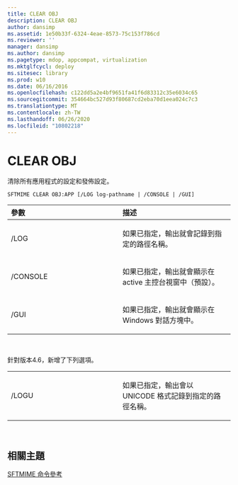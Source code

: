 ```yaml
---
title: CLEAR OBJ
description: CLEAR OBJ
author: dansimp
ms.assetid: 1e50b33f-6324-4eae-8573-75c153f786cd
ms.reviewer: ''
manager: dansimp
ms.author: dansimp
ms.pagetype: mdop, appcompat, virtualization
ms.mktglfcycl: deploy
ms.sitesec: library
ms.prod: w10
ms.date: 06/16/2016
ms.openlocfilehash: c122dd5a2e4bf9651fa41f6d83312c35e6034c65
ms.sourcegitcommit: 354664bc527d93f80687cd2eba70d1eea024c7c3
ms.translationtype: MT
ms.contentlocale: zh-TW
ms.lasthandoff: 06/26/2020
ms.locfileid: "10802218"
---
```

# CLEAR OBJ


清除所有應用程式的設定和發佈設定。

`SFTMIME CLEAR OBJ:APP [/LOG log-pathname | /CONSOLE | /GUI]`

<table>
<colgroup>
<col width="50%" />
<col width="50%" />
</colgroup>
<thead>
<tr class="header">
<th align="left">參數</th>
<th align="left">描述</th>
</tr>
</thead>
<tbody>
<tr class="odd">
<td align="left"><p>/LOG</p></td>
<td align="left"><p>如果已指定，輸出就會記錄到指定的路徑名稱。</p></td>
</tr>
<tr class="even">
<td align="left"><p>/CONSOLE</p></td>
<td align="left"><p>如果已指定，輸出就會顯示在 active 主控台視窗中（預設）。</p></td>
</tr>
<tr class="odd">
<td align="left"><p>/GUI</p></td>
<td align="left"><p>如果已指定，輸出就會顯示在 Windows 對話方塊中。</p></td>
</tr>
</tbody>
</table>

 

針對版本4.6，新增了下列選項。

<table>
<colgroup>
<col width="50%" />
<col width="50%" />
</colgroup>
<tbody>
<tr class="odd">
<td align="left"><p>/LOGU</p></td>
<td align="left"><p>如果已指定，輸出會以 UNICODE 格式記錄到指定的路徑名稱。</p></td>
</tr>
</tbody>
</table>

 

## 相關主題


[SFTMIME 命令參考](sftmime--command-reference.md)

 

 





